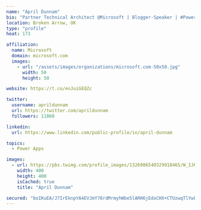 ```yaml
---
name: "April Dunnam"
bio: "Partner Technical Architect @Microsoft | Blogger-Speaker | #PowerApps, #PowerAutomate, #Office365, #SharePoint | #WIT | #Karaoke Queen"
location: Broken Arrow, OK
type: "profile"
heat: 173

affiliation:
  name: Microsoft
  domain: microsoft.com
  images:
    - url: "/assets/images/organizations/microsoft.com-50x50.jpg"
      width: 50
      height: 50

website: https://t.co/enJuiGEQZc

twitter:
  username: aprildunnam
  url: https://twitter.com/aprildunnam
  followers: 11860

linkedin:
  url: https://www.linkedin.com/public-profile/in/april-dunnam

topics:
  - Power Apps

images:
  - url: https://pbs.twimg.com/profile_images/1326986540329918465/W_IJ6Ih2_400x400.jpg
    width: 400
    height: 400
    isCached: true
    title: "April Dunnam"

secured: "boIKuEA/J7IrEknpYA4EVJmY78rdMrmyhWbe5lARH6jEdoCHX+CTUzwqTlYwL68IHGHHL4gn4s03F/6Gij60yjv2U+VtISdCBNy+66zko0MX3qLS85FQDxz6mQQEaIaUIHZuItMJPVnq1dA9FauRpJxlGW6zbTd7U51sw32mP5pvMSyXRY2KVLVJD8Sc5a4kmigZ4qza1EalMx3rHnhKd24MXAhjwjH6xlXUfEQMh7HRiNiN3UHWSM8F+7rnOx88nTZgRJk01f8JEfGi4qkliBtgeSEYA3GwQFv4gQ7Dw7mYEGs/K3ARo2fTOBVzm6a0xb9LBKNmjVZp1Pcn7esqFhYv4THP6vhd4eWO7a+GpvrW3VTADmdX6gqyWQ2cw9jTiKv4GmjJ3elLQUlHgCTVX4wQRO5WN02Z/qmuY+j1oJw=;/PNnV11+InDym8abfTc3jQ=="
---
```


